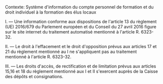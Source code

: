 Contexte: Système d'information du compte personnel de formation et du droit individuel à la formation des élus locaux

I. — Une information conforme aux dispositions de l'article 13 du règlement (UE) 2016/679 du Parlement européen et du Conseil du 27 avril 2016 figure sur le site internet du traitement automatisé mentionné à l'article R. 6323-32.

II. — Le droit à l'effacement et le droit d'opposition prévus aux articles 17 et 21 du règlement mentionné au I ne s'appliquent pas au traitement mentionné à l'article R. 6323-32.

III. — Les droits d'accès, de rectification et de limitation prévus aux articles 15,16 et 18 du règlement mentionné aux I et II s'exercent auprès de la Caisse des dépôts et consignations.